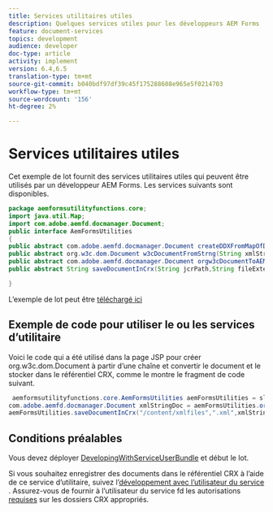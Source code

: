```yaml
---
title: Services utilitaires utiles
description: Quelques services utiles pour les développeurs AEM Forms
feature: document-services
topics: development
audience: developer
doc-type: article
activity: implement
version: 6.4,6.5
translation-type: tm+mt
source-git-commit: b040bdf97df39c45f175288608e965e5f0214703
workflow-type: tm+mt
source-wordcount: '156'
ht-degree: 2%

---
```



# Services utilitaires utiles

Cet exemple de lot fournit des services utilitaires utiles qui peuvent être utilisés par un développeur AEM Forms. Les services suivants sont disponibles.


```java
package aemformsutilityfunctions.core;
import java.util.Map;
import com.adobe.aemfd.docmanager.Document;
public interface AemFormsUtilities
{
public abstract com.adobe.aemfd.docmanager.Document createDDXFromMapOfDocuments(Map<String, com.adobe.aemfd.docmanager.Document> paramMap);
public abstract org.w3c.dom.Document w3cDocumentFromStrng(String xmlString);
public abstract com.adobe.aemfd.docmanager.Document orgw3cDocumentToAEMFDDocument(org.w3c.dom.Document xmlDocument);
public abstract String saveDocumentInCrx(String jcrPath,String fileExtension, Document documentToSave);

}
```

L’exemple de lot peut être [téléchargé ici](assets/aemformsutilityfunctions.aemformsutilityfunctions.core-1.0-SNAPSHOT.jar)

## Exemple de code pour utiliser le ou les services d’utilitaire

Voici le code qui a été utilisé dans la page JSP pour créer org.w3c.dom.Document à partir d’une chaîne et convertir le document et le stocker dans le référentiel CRX, comme le montre le fragment de code suivant.

```java
 aemformsutilityfunctions.core.AemFormsUtilities aemFormsUtilities = sling.getService(aemformsutilityfunctions.core.AemFormsUtilities.class);
com.adobe.aemfd.docmanager.Document xmlStringDoc = aemFormsUtilities.orgw3cDocumentToAEMFDDocument(aemFormsUtilities.w3cDocumentFromStrng("<data><fname>Girish</fname></data>"));
aemFormsUtilities.saveDocumentInCrx("/content/xmlfiles",".xml",xmlStringDoc);
```

## Conditions préalables


Vous devez déployer [DevelopingWithServiceUserBundle](https://experienceleague.adobe.com/docs/experience-manager-learn/assets/DevelopingWithServiceUser.jar) et début le lot.


Si vous souhaitez enregistrer des documents dans le référentiel CRX à l’aide de ce service d’utilitaire, suivez l’[développement avec l’utilisateur du service ](https://experienceleague.adobe.com/docs/experience-manager-learn/forms/adaptive-forms/service-user-tutorial-develop.html?lang=en#adaptive-forms). Assurez-vous de fournir à l’utilisateur du service fd les autorisations [requises](http://localhost:4502/useradmin) sur les dossiers CRX appropriés.


